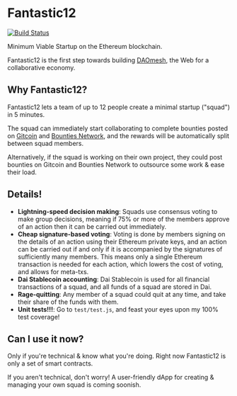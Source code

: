 # Fantastic12

[![Build Status](https://travis-ci.com/ZeframLou/fantastic12-contracts.svg?token=6MfxA2qceCpqfhy9xHjh&branch=master)](https://travis-ci.com/ZeframLou/fantastic12-contracts)

Minimum Viable Startup on the Ethereum blockchain.

Fantastic12 is the first step towards building [DAOmesh](https://docs.google.com/document/d/1br9NRMa8YuxVciiKOy66XnenVG2hNv5zNrQtakmuulk/edit?usp=sharing), the Web for a collaborative economy.

## Why Fantastic12?

Fantastic12 lets a team of up to 12 people create a minimal startup ("squad") in 5 minutes.

The squad can immediately start collaborating to complete bounties posted on [Gitcoin](https://gitcoin.co) and [Bounties Network](https://bounties.network), and the rewards will be automatically split between squad members. 

Alternatively, if the squad is working on their own project, they could post bounties on Gitcoin and Bounties Network to outsource some work & ease their load.

## Details!

- **Lightning-speed decision making**: Squads use consensus voting to make group decisions, meaning if 75% or more of the members approve of an action then it can be carried out immediately.
- **Cheap signature-based voting**: Voting is done by members signing on the details of an action using their Ethereum private keys, and an action can be carried out if and only if it is accompanied by the signatures of sufficiently many members. This means only a single Ethereum transaction is needed for each action, which lowers the cost of voting, and allows for meta-txs.
- **Dai Stablecoin accounting**: Dai Stablecoin is used for all financial transactions of a squad, and all funds of a squad are stored in Dai.
- **Rage-quitting**: Any member of a squad could quit at any time, and take their share of the funds with them.
- **Unit tests!!!**: Go to `test/test.js`, and feast your eyes upon my 100% test coverage!

## Can I use it now?

Only if you're technical & know what you're doing. Right now Fantastic12 is only a set of smart contracts.

If you aren't technical, don't worry! A user-friendly dApp for creating & managing your own squad is coming soonish.